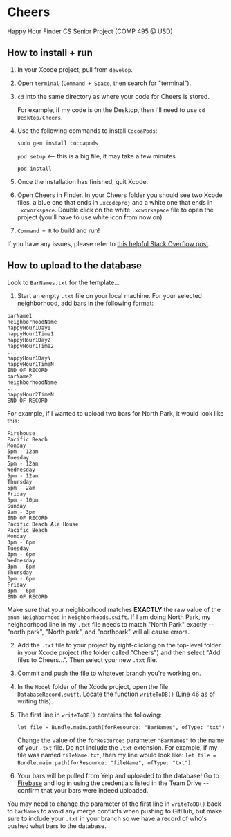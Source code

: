 # Cheers
Happy Hour Finder CS Senior Project (COMP 495 @ USD)


## How to install + run
1. In your Xcode project, pull from `develop`.
2. Open `terminal` (`Command + Space`, then search for "terminal").
3. `cd` into the same directory as where your code for Cheers is stored.

    For example, if my code is on the Desktop, then I'll need to use `cd Desktop/Cheers`.
4. Use the following commands to install `CocoaPods`:
  
    `sudo gem install cocoapods`
    
    `pod setup`   <-- this is a big file, it may take a few minutes
    
    `pod install`
5. Once the installation has finished, quit Xcode.
6. Open Cheers in Finder. In your Cheers folder you should see two Xcode files, a blue one that ends in `.xcodeproj` and a white one that ends in `.xcworkspace`. Double click on the white `.xcworkspace` file to open the project (you'll have to use white icon from now on).
7. `Command + R` to build and run!

If you have any issues, please refer to [this helpful Stack Overflow post](https://stackoverflow.com/questions/20755044/how-to-install-cocoapods).

## How to upload to the database
Look to `BarNames.txt` for the template...
1. Start an empty `.txt` file on your local machine. For your selected neighborhood, add bars in the following format:

```
barName1
neighborhoodName
happyHour1Day1
happyHour1Time1
happyHour1Day2
happyHour1Time2
...
happyHour1DayN
happyHour1TimeN
END OF RECORD
barName2
neighborhoodName
...
happyHour2TimeN
END OF RECORD
```

For example, if I wanted to upload two bars for North Park, it would look like this:
```
Firehouse
Pacific Beach
Monday
5pm - 12am
Tuesday
5pm - 12am
Wednesday
5pm - 12am
Thursday
5pm - 2am
Friday
5pm - 10pm
Sunday
9am - 3pm
END OF RECORD
Pacific Beach Ale House
Pacific Beach
Monday
3pm - 6pm
Tuesday
3pm - 6pm
Wednesday
3pm - 6pm
Thursday
3pm - 6pm
Friday
3pm - 6pm
END OF RECORD
```

Make sure that your neighborhood matches **EXACTLY** the raw value of the `enum Neighborhood` in `Neighborhoods.swift`. If I am doing North Park, my neighborhood line in my `.txt` file needs to match "North Park" exactly -- "north park", "North park", and "northpark" will all cause errors.

2. Add the `.txt` file to your project by right-clicking on the top-level folder in your Xcode project (the folder called "Cheers") and then select "Add files to Cheers...". Then select your new `.txt` file.
3. Commit and push the file to whatever branch you're working on.
4. In the `Model` folder of the Xcode project, open the file `DatabaseRecord.swift`. Locate the function `writeToDB()` (Line 46 as of writing this).
5. The first line in `writeToDB()` contains the following:

    `let file = Bundle.main.path(forResource: "BarNames", ofType: "txt")`

    Change the value of the `forResource:` parameter `"BarNames"` to the name of your `.txt` file. Do not include the `.txt` extension. For example, if my file was named `fileName.txt`, then my line would look like: `let file = Bundle.main.path(forResource: "fileName", ofType: "txt")`.

6. Your bars will be pulled from Yelp and uploaded to the database! Go to [Firebase](https://firebase.google.com/) and log in using the credentials listed in the Team Drive -- confirm that your bars were indeed uploaded.

You may need to change the parameter of the first line in `writeToDB()` back to `barNames` to avoid any merge conflicts when pushing to GitHub, but make sure to include your `.txt` in your branch so we have a record of who's pushed what bars to the database.
